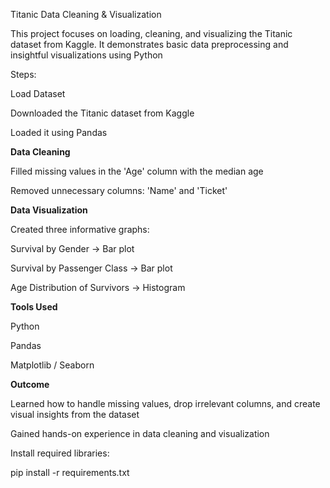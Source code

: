 Titanic Data Cleaning \& Visualization



This project focuses on loading, cleaning, and visualizing the Titanic dataset from Kaggle. It demonstrates basic data preprocessing and insightful visualizations using Python



Steps:



Load Dataset

Downloaded the Titanic dataset from Kaggle

Loaded it using Pandas



**Data Cleaning**



Filled missing values in the 'Age' column with the median age

Removed unnecessary columns: 'Name' and 'Ticket'



**Data Visualization**

Created three informative graphs:



Survival by Gender → Bar plot

Survival by Passenger Class → Bar plot

Age Distribution of Survivors → Histogram



**Tools Used**



Python

Pandas

Matplotlib / Seaborn



**Outcome**

Learned how to handle missing values, drop irrelevant columns, and create visual insights from the dataset

Gained hands-on experience in data cleaning and visualization







Install required libraries:  



pip install -r requirements.txt



